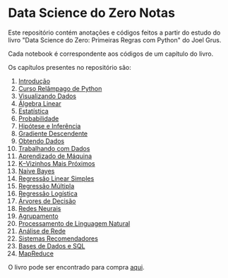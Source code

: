 # Data Science do Zero Notas

Este repositório contém anotações e códigos feitos a partir do estudo do livro "Data Science do Zero: Primeiras Regras com Python" do Joel Grus.

Cada notebook é correspondente aos códigos de um capítulo do livro.

Os capítulos presentes no repositório são:

1. [Introdução](https://github.com/acucenarodrigues1998/Data_Science_do_Zero_Notes/blob/master/Cap._01_-_Introdu%C3%A7%C3%A3o.ipynb)
2. [Curso Relâmpago de Python](https://github.com/acucenarodrigues1998/Data_Science_do_Zero_Notes/blob/master/Cap._02_-_Curso_Relampago_de_Python.ipynb)
3. [Visualizando Dados](https://github.com/acucenarodrigues1998/Data_Science_do_Zero_Notes/blob/master/Cap._03_-_Visualizando_Dados.ipynb)
4. [Álgebra Linear](https://github.com/acucenarodrigues1998/Data_Science_do_Zero_Notes/blob/master/Cap._04_-_Algebra_Linear.ipynb)
5. [Estatística](https://github.com/acucenarodrigues1998/Data_Science_do_Zero_Notes/blob/master/Cap._05_-_Estat%C3%ADstica.ipynb)
6. [Probabilidade](https://github.com/acucenarodrigues1998/Data_Science_do_Zero_Notes/blob/master/Cap._06_-_Probabilidade.ipynb)
7. [Hipótese e Inferência](https://github.com/acucenarodrigues1998/Data_Science_do_Zero_Notes/blob/master/Cap._07_-_Hipotese_e_Inferencia.ipynb)
8. [Gradiente Descendente](https://github.com/acucenarodrigues1998/Data_Science_do_Zero_Notes/blob/master/Cap._08_-_Gradiente_Descendente.ipynb)
9. [Obtendo Dados](https://github.com/acucenarodrigues1998/Data_Science_do_Zero_Notes/blob/master/Cap._09_-_Obtendo_Dados.ipynb)
10. [Trabalhando com Dados](https://github.com/acucenarodrigues1998/Data_Science_do_Zero_Notes/blob/master/Cap._10_-_Trabalhando_com_Dados.ipynb)
11. [Aprendizado de Máquina](https://github.com/acucenarodrigues1998/Data_Science_do_Zero_Notes/blob/master/Cap._11_-_Aprendizado_de_Maquina.ipynb)
12. [K–Vizinhos Mais Próximos](https://github.com/acucenarodrigues1998/Data_Science_do_Zero_Notes/blob/master/Cap._12_-_K-Vizinhos_Mais_Proximos.ipynb)
13. [Naive Bayes](https://github.com/acucenarodrigues1998/Data_Science_do_Zero_Notes/blob/master/Cap._13_-_Naive_Bayes.ipynb)
14. [Regressão Linear Simples](https://github.com/acucenarodrigues1998/Data_Science_do_Zero_Notes/blob/master/Cap._14_-_Regressao_Linear_Simples.ipynb)
15. [Regressão Múltipla]()
16. [Regressão Logística]()
17. [Árvores de Decisão]()
18. [Redes Neurais]()
19. [Agrupamento]()
20. [Processamento de Linguagem Natural]()
21. [Análise de Rede]()
22. [Sistemas Recomendadores]()
23. [Bases de Dados e SQL]()
24. [MapReduce]()

O livro pode ser encontrado para compra [aqui](https://www.amazon.com.br/Data-Science-zero-Joel-Grus/dp/857608998X/ref=sr_1_2?__mk_pt_BR=%C3%85M%C3%85%C5%BD%C3%95%C3%91&crid=182EXZ1EDW0FL&keywords=data+science+python&qid=1583857371&sprefix=data+s%2Caps%2C251&sr=8-2).
